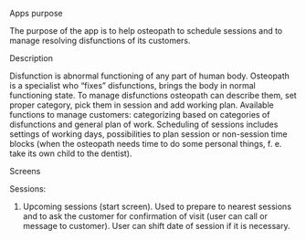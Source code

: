 Apps purpose

The purpose of the app is to help osteopath to schedule sessions and to manage resolving disfunctions of its customers.

Description

Disfunction is abnormal functioning of any part of human body.
Osteopath is a specialist who “fixes” disfunctions, brings the body in normal functioning state.
To manage disfunctions osteopath can describe them, set proper category, pick them in session and add working plan.
Available functions to manage customers: categorizing based on categories of disfunctions and general plan of work.
Scheduling of sessions includes settings of working days, possibilities to plan session or non-session time blocks (when the osteopath needs time to do some personal things, f. e. take its own child to the dentist).

Screens

Sessions:
1)	Upcoming sessions (start screen). Used to prepare to nearest sessions and to ask the customer for confirmation of visit (user can call or message to customer). User can shift date of session if it is necessary.
